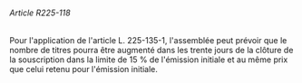 ###### Article R225-118

Pour l'application de l'article L. 225-135-1, l'assemblée peut prévoir que le nombre de titres pourra être augmenté dans les trente jours de la clôture de la souscription dans la limite de 15 % de l'émission initiale et au même prix que celui retenu pour l'émission initiale.

